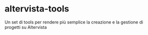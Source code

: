 # altervista-tools
Un set di tools per rendere più semplice la creazione e la gestione di progetti su Altervista
